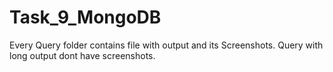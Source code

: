 # Task_9_MongoDB

Every Query folder contains file with output and its Screenshots.
Query with long output dont have screenshots.